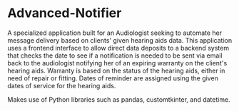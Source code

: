 # Advanced-Notifier
A specialized application built for an Audiologist seeking to automate her message delivery based on clients' given hearing aids data. This application uses a frontend interface to allow direct data deposits to a backend system that checks the date to see if a notification is needed to be sent via email back to the audiologist notifying her of an expiring warranty on the client's hearing aids. Warranty is based on the status of the hearing aids, either in need of repair or fitting. Dates of reminder are assigned using the given dates of service for the hearing aids. 

Makes use of Python libraries such as pandas, customtkinter, and datetime. 
